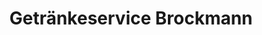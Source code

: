 ---
title: "Getränkeservice Brockmann"
url: /wolfenbuettel/getraenkeservice-brockmann/
shop: Getränke
---